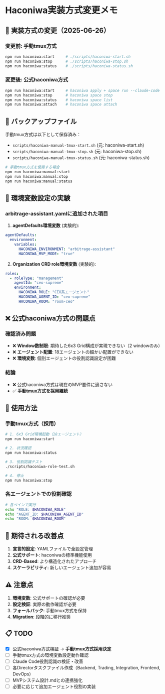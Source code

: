 # Haconiwa実装方式変更メモ

## 🔄 実装方式の変更（2025-06-26）

### 変更前: 手動tmux方式
```bash
npm run haconiwa:start     # ./scripts/haconiwa-start.sh
npm run haconiwa:stop      # ./scripts/haconiwa-stop.sh  
npm run haconiwa:status    # ./scripts/haconiwa-status.sh
```

### 変更後: 公式haconiwa方式
```bash
npm run haconiwa:start     # haconiwa apply + space run --claude-code
npm run haconiwa:stop      # haconiwa space stop
npm run haconiwa:status    # haconiwa space list
npm run haconiwa:attach    # haconiwa space attach
```

## 📁 バックアップファイル

手動tmux方式は以下として保存済み：
- `scripts/haconiwa-manual-tmux-start.sh` (元: haconiwa-start.sh)
- `scripts/haconiwa-manual-tmux-stop.sh` (元: haconiwa-stop.sh)
- `scripts/haconiwa-manual-tmux-status.sh` (元: haconiwa-status.sh)

```bash
# 手動tmux方式を使用する場合
npm run haconiwa:manual:start
npm run haconiwa:manual:stop
npm run haconiwa:manual:status
```

## 🔧 環境変数設定の実験

### arbitrage-assistant.yamlに追加された項目

1. **agentDefaults環境変数** (実験的):
```yaml
agentDefaults:
  environment:
    variables:
      HACONIWA_ENVIRONMENT: "arbitrage-assistant"
      HACONIWA_MVP_MODE: "true"
```

2. **Organization CRD role環境変数** (実験的):
```yaml
roles:
  - roleType: "management"
    agentId: "ceo-supreme"
    environment:
      HACONIWA_ROLE: "CEO系エージェント"
      HACONIWA_AGENT_ID: "ceo-supreme"
      HACONIWA_ROOM: "room-ceo"
```

## ❌ 公式haconiwa方式の問題点

### 確認済み問題
- ❌ **Window数制限**: 期待した6x3 Grid構成が実現できない（2 windowのみ）
- ❌ **エージェント配置**: 18エージェントの細かい配置ができない
- ❌ **環境変数**: 個別エージェントの役割認識設定が困難

### 結論
- ❌ 公式haconiwa方式は現在のMVP要件に適さない
- ✅ **手動tmux方式を採用継続**

## 🚀 使用方法

### 手動tmux方式（採用）
```bash
# 1. 6x3 Grid環境起動（18エージェント）
npm run haconiwa:start

# 2. 状況確認
npm run haconiwa:status

# 3. 役割認識テスト
./scripts/haconiwa-role-test.sh

# 4. 停止
npm run haconiwa:stop
```

### 各エージェントでの役割確認
```bash
# 各ペインで実行
echo "ROLE: $HACONIWA_ROLE"
echo "AGENT_ID: $HACONIWA_AGENT_ID"  
echo "ROOM: $HACONIWA_ROOM"
```

## 🎯 期待される改善点

1. **宣言的設定**: YAMLファイルで全設定管理
2. **公式サポート**: haconiwaの標準機能使用
3. **CRD-Based**: より構造化されたアプローチ
4. **スケーラビリティ**: 新しいエージェント追加が容易

## ⚠️ 注意点

1. **環境変数**: 公式サポートの確認が必要
2. **設定検証**: 実際の動作確認が必要  
3. **フォールバック**: 手動tmux方式を保持
4. **Migration**: 段階的に移行推奨

## 📋 TODO

- [x] ~~公式haconiwa方式検証~~ → **手動tmux方式採用決定**
- [ ] 手動tmux方式の環境変数設定動作確認
- [ ] Claude Code役割認識の検証・改善
- [ ] 各Directorタスクファイル作成（Backend, Trading, Integration, Frontend, DevOps）
- [ ] MVPシステム設計.mdとの連携強化
- [ ] 必要に応じて追加エージェント役割の実装